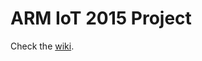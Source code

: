 # ARM IoT 2015 Project

Check the [wiki](http://git.soupbawx.dyndns.org/wibe/arm-iot-2015/wikis/home).
